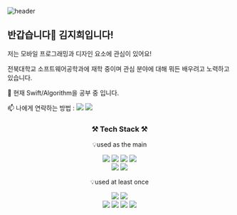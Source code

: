
<!--
**jihee-daily/jihee-daily** is a ✨ _special_ ✨ repository because its `README.md` (this file) appears on your GitHub profile.

Here are some ideas to get you started:

- 🔭 I’m currently working on ...
- 🌱 I’m currently learning ...
- 👯 I’m looking to collaborate on ...
- 🤔 I’m looking for help with ...
- 💬 Ask me about ...
- 📫 How to reach me: ...
- 😄 Pronouns: ...
- ⚡ Fun fact: ...
-->
![header](https://capsule-render.vercel.app/api?type=waving&color=gradient&height=300&section=header&text=Welcome!%20jihee's%20profile&fontSize=50&animation=fadeIn)

## 반갑습니다👋  김지희입니다!

저는 모바일 프로그래밍과 디자인 요소에 관심이 있어요!

전북대학교 소프트웨어공학과에 재학 중이며 관심 분야에 대해 뭐든 배우려고 노력하고 있습니다.


🌱 현재 Swift/Algorithm을 공부 중 입니다.

📫 나에게 연락하는 방법 :
<a href="mailto:kim76955@gmail.com"><img src="https://img.shields.io/badge/Gmail-d14836?style=flat-square&logo=Gmail&logoColor=white&link=kimhyein7110@gmail.com"/></a> 
<a href="https://www.instagram.com/x_wlgml/"><img src="https://img.shields.io/badge/Instagram-E4405F?style=flat-square&logo=Instagram&logoColor=white&link=https://www.instagram.com/hye_inisfree/"/></a>
          

<h3 align="center">⚒ Tech Stack ⚒</h3>
     
<p align="center">💡used as the main</p>
<p align="center"><img src="https://img.shields.io/badge/Swift-F05138?style=for-the-badge&logo=Swift&logoColor=black">
<img src="https://img.shields.io/badge/Xcode-147EFB?style=for-the-badge&logo=Xcode&logoColor=black">
<img src="https://img.shields.io/badge/Java-007396?style=for-the-badge&logo=Java&logoColor=white">
<img src="https://img.shields.io/badge/Android Studio-3DDC84?style=for-the-badge&logo=Android Studio&logoColor=black"> 
<br>
<img src="https://img.shields.io/badge/Adobe Photoshop-31A8FF?style=for-the-badge&logo=Adobe Photoshop&logoColor=black">
<img src="https://img.shields.io/badge/Adobe Illustrator-FF9A00?style=for-the-badge&logo=Adobe Illustrator&logoColor=black">
</p>
      
       
<p align="center">💡used at least once</p>
<p align="center"><img src="https://img.shields.io/badge/SQLite-003B57?style=for-the-badge&logo=SQLite&logoColor=black">
<img src="https://img.shields.io/badge/MySQL-4479A17?style=for-the-badge&logo=MySQL&logoColor=black">
<br>
<img src="https://img.shields.io/badge/JavaScript-F7DF1E?style=for-the-badge&logo=JavaScript&logoColor=black">
<img src="https://img.shields.io/badge/reactjs-E34F26?style=for-the-badge&logo=reactjs&logoColor=black">
<img src="https://img.shields.io/badge/CSS3-1572B6?style=for-the-badge&logo=CSS3&logoColor=black">
<img src="https://img.shields.io/badge/Linux-FCC624?style=for-the-badge&logo=Linux&logoColor=black">
<br>


